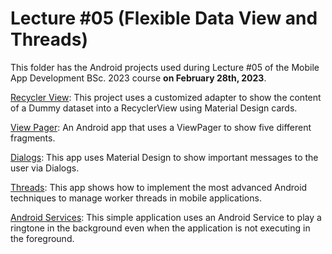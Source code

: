# Lecture #05  (Flexible Data View and Threads)

This folder has the Android projects used during Lecture #05 of the Mobile App Development BSc. 2023 course **on February 28th, 2023**.

[Recycler View](05-1_RecyclerView): This project uses a customized adapter to show the content of a Dummy dataset into a RecyclerView using Material Design cards.

[View Pager](05-2_ViewPager): An Android app that uses a ViewPager to show five different fragments.

[Dialogs](05-3_Dialogs): This app uses Material Design to show important messages to the user via Dialogs.

[Threads](05-4_Threads): This app shows how to implement the most advanced Android techniques to manage worker threads in mobile applications.

[Android Services](05-5_AndroidService): This simple application uses an Android Service to play a ringtone in the background even when the application is not executing in the foreground.
